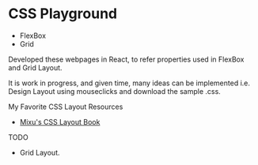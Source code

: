 # CSS Playground

* FlexBox
* Grid

Developed these webpages in React, to refer properties used in FlexBox and Grid Layout.

It is work in progress, and given time, many ideas can be implemented i.e. Design Layout using mouseclicks and download the sample .css.

My Favorite CSS Layout Resources

* [Mixu's CSS Layout Book](http://book.mixu.net/css/4-flexbox.html)

TODO

* Grid Layout.
